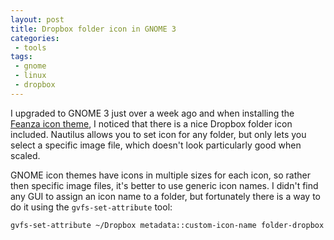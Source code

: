 ```yaml
---
layout: post
title: Dropbox folder icon in GNOME 3
categories:
 - tools
tags:
 - gnome
 - linux
 - dropbox
---
```


I upgraded to GNOME 3 just over a week ago and when installing the
[Feanza icon theme], I noticed that there is a nice Dropbox folder
icon included. Nautilus allows you to set icon for any folder,
but only lets you select a specific image file, which doesn't look
particularly good when scaled.

GNOME icon themes have icons in multiple sizes for each icon, so
rather then specific image files, it's better to use generic icon
names. I didn't find any GUI to assign an icon name to a folder,
but fortunately there is a way to do it using the
`gvfs-set-attribute` tool:

    gvfs-set-attribute ~/Dropbox metadata::custom-icon-name folder-dropbox

[Feanza icon theme]: http://tiheum.deviantart.com/art/Faenza-Icons-173323228

